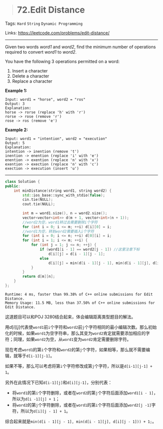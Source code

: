 > # 72.Edit Distance

Tags: `Hard` `String` `Dynamic Programming`

Links: <https://leetcode.com/problems/edit-distance/>

-----

Given two words *word1* and *word2*, find the minimum number of operations required to convert *word1* to *word2*.

You have the following 3 operations permitted on a word:

1. Insert a character
2. Delete a character
3. Replace a character

**Example 1:**

```
Input: word1 = "horse", word2 = "ros"
Output: 3
Explanation: 
horse -> rorse (replace 'h' with 'r')
rorse -> rose (remove 'r')
rose -> ros (remove 'e')
```

**Example 2:**

```
Input: word1 = "intention", word2 = "execution"
Output: 5
Explanation: 
intention -> inention (remove 't')
inention -> enention (replace 'i' with 'e')
enention -> exention (replace 'n' with 'x')
exention -> exection (replace 'n' with 'c')
exection -> execution (insert 'u')
```

------

```c++
class Solution {
public:
    int minDistance(string word1, string word2) {
        std::ios_base::sync_with_stdio(false);
		cin.tie(NULL);
		cout.tie(NULL);
        
        int m = word1.size(), n = word2.size();
        vector<vector<int>> d(m + 1, vector<int>(n + 1));
        //word2为空，word1转过去需要删除i个字符
        for (int i = 0; i <= m; ++i) d[i][0] = i;
        //word1为空，转到word2需要插入i个字符
        for (int i = 0; i <= n; ++i) d[0][i] = i;
        for (int i = 1; i <= m; ++i) {
            for (int j = 1; j <= n; ++j) {
                if (word1[i - 1] == word2[j - 1]) //这里注意下标
                    d[i][j] = d[i - 1][j - 1];
                else
                    d[i][j] = min(d[i - 1][j - 1], min(d[i - 1][j], d[i][j - 1])) + 1;
            }
        }
        return d[m][n];
    }
};
```

```
Runtime: 4 ms, faster than 99.38% of C++ online submissions for Edit Distance.
Memory Usage: 11.5 MB, less than 37.50% of C++ online submissions for Edit Distance.
```

这道题目可以和POJ 3280结合起来，体会编辑距离类型题目的解法。

用$d[i][j]$代表使`word1`前`i`个字符和`word2`前`j`个字符相同的最小编辑次数。那么初始化的时候，如果`word1`为空字符串，那么其变为`word2`肯定就需要添加相应的字符；同理，如果`word2`为空，从`word1`变为`word2`肯定需要删除字符。

现在考虑`word1`的第`i`个字符和`word2`的第`j`个字符，如果相等，那么就不需要编辑，就等于`d[i-1][j-1]`。

如果不等，那么可以考虑将第`i`个字符修改成第`j`个字符，所以是`d[i-1][j-1] + 1`。

另外在此情况下已知`d[i-1][j]`和`d[i][j-1]`，分别代表：

* 将`word1`的第`i`个字符删除，或者在`word2`的第`j`个字符后面添加`word1[i - 1]`，所以为`d[i -1][j] + 1`；
* 将`word2`的第`j`个字符删除，或者在`word1`的第`i`个字符后面添加`word2[j -1]`字符，所以为`d[i][j - 1] + 1`。

综合起来就是`min(d[i - 1][j - 1], min(d[i - 1][j], d[i][j - 1])) + 1;`。